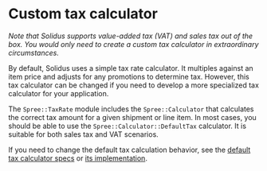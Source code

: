 # Custom tax calculator

*Note that Solidus supports value-added tax (VAT) and sales tax out of the
box. You would only need to create a custom tax calculator in extraordinary
circumstances.*

By default, Solidus uses a simple tax rate calculator. It multiples against an
item price and adjusts for any promotions to determine tax. However, this tax
calculator can be changed if you need to develop a more specialized tax
calculator for your application.
 
The `Spree::TaxRate` module includes the `Spree::Calculator` that calculates the
correct tax amount for a given shipment or line item. In most cases, you should
be able to use the `Spree::Calculator::DefaultTax` calculator. It is suitable
for both sales tax and VAT scenarios.

If you need to change the default tax calculation behavior, see the [default tax
calculator specs][default-tax-calculator-spec] or [its
implementation][default-tax-calculator].

[default-tax-calculator-spec]: https://github.com/solidusio/solidus/blob/master/core/spec/models/spree/calculator/default_tax_spec.rb
[default-tax-calculator]: https://github.com/solidusio/solidus/blob/master/core/app/models/spree/calculator/default_tax.rb

<!-- TODO:
  This article is a stub, but it may be useful to provide a simple example, or
  at least a checklist for any developer needing to create a custom tax
  calculator.

  It may also make sense to move this article to a [Calculators](/calculators)
  guide in the future.
-->
